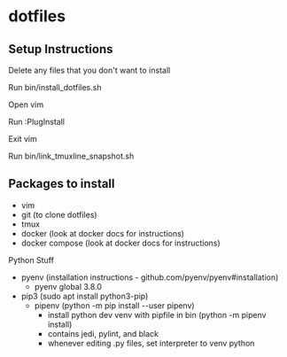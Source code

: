 # dotfiles

## Setup Instructions

Delete any files that you don't want to install

Run bin/install_dotfiles.sh

Open vim

Run :PlugInstall

Exit vim

Run bin/link_tmuxline_snapshot.sh


## Packages to install

- vim
- git (to clone dotfiles)
- tmux
- docker (look at docker docs for instructions)
- docker compose (look at docker docs for instructions)

Python Stuff
- pyenv (installation instructions - github.com/pyenv/pyenv#installation)
    - pyenv global 3.8.0
- pip3 (sudo apt install python3-pip)
    - pipenv (python -m pip install --user pipenv)
        - install python dev venv with pipfile in bin (python -m pipenv install)
        - contains jedi, pylint, and black
        - whenever editing .py files, set interpreter to venv python
